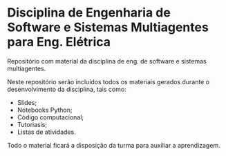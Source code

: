 # Disciplina de Engenharia de Software e Sistemas Multiagentes para Eng. Elétrica

Repositório com material da disciplina de eng. de software e sistemas multiagentes.

Neste repositório serão incluídos todos os materiais gerados durante o desenvolvimento da disciplina, tais como:
- Slides;
- Notebooks Python;
- Código computacional;
- Tutoriasis;
- Listas de atividades.

Todo o material ficará a disposição da turma para auxiliar a aprendizagem.
